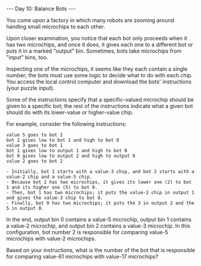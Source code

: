 --- Day 10: Balance Bots ---

You come upon a factory in which many robots are zooming around handing small microchips to each other.

Upon closer examination, you notice that each bot only proceeds when it has two microchips, and once it does, it gives each one to a different bot or puts it in a marked "output" bin. Sometimes, bots take microchips from "input" bins, too.

Inspecting one of the microchips, it seems like they each contain a single number; the bots must use some logic to decide what to do with each chip. You access the local control computer and download the bots' instructions (your puzzle input).

Some of the instructions specify that a specific-valued microchip should be given to a specific bot; the rest of the instructions indicate what a given bot should do with its lower-value or higher-value chip.

For example, consider the following instructions:

    value 5 goes to bot 2
    bot 2 gives low to bot 1 and high to bot 0
    value 3 goes to bot 1
    bot 1 gives low to output 1 and high to bot 0
    bot 0 gives low to output 2 and high to output 0
    value 2 goes to bot 2
        
    - Initially, bot 1 starts with a value-3 chip, and bot 2 starts with a value-2 chip and a value-5 chip.
    - Because bot 2 has two microchips, it gives its lower one (2) to bot 1 and its higher one (5) to bot 0.
    - Then, bot 1 has two microchips; it puts the value-2 chip in output 1 and gives the value-3 chip to bot 0.
    - Finally, bot 0 has two microchips; it puts the 3 in output 2 and the 5 in output 0.

In the end, output bin 0 contains a value-5 microchip, output bin 1 contains a value-2 microchip, and output bin 2 contains a value-3 microchip. In this configuration, bot number 2 is responsible for comparing value-5 microchips with value-2 microchips.

Based on your instructions, what is the number of the bot that is responsible for comparing value-61 microchips with value-17 microchips?
